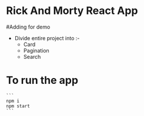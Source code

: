 # Rick And Morty React App
#Adding for demo
- Divide entire project into :-
    - Card
    - Pagination
    - Search
# To run the app
    ```
    npm i
    npm start
    ```


